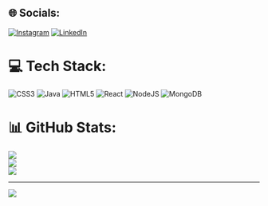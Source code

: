 
## 🌐 Socials:
[![Instagram](https://img.shields.io/badge/Instagram-%23E4405F.svg?logo=Instagram&logoColor=white)](https://instagram.com/imswatantra) [![LinkedIn](https://img.shields.io/badge/LinkedIn-%230077B5.svg?logo=linkedin&logoColor=white)](https://linkedin.com/in/swatantra-yadav-b2685b221) 

# 💻 Tech Stack:
![CSS3](https://img.shields.io/badge/css3-%231572B6.svg?style=for-the-badge&logo=css3&logoColor=white) ![Java](https://img.shields.io/badge/java-%23ED8B00.svg?style=for-the-badge&logo=java&logoColor=white) ![HTML5](https://img.shields.io/badge/html5-%23E34F26.svg?style=for-the-badge&logo=html5&logoColor=white) ![React](https://img.shields.io/badge/react-%2320232a.svg?style=for-the-badge&logo=react&logoColor=%2361DAFB) ![NodeJS](https://img.shields.io/badge/node.js-6DA55F?style=for-the-badge&logo=node.js&logoColor=white) ![MongoDB](https://img.shields.io/badge/MongoDB-%234ea94b.svg?style=for-the-badge&logo=mongodb&logoColor=white)
# 📊 GitHub Stats:
![](https://github-readme-stats.vercel.app/api?username=heyimswatantra&theme=dark&hide_border=false&include_all_commits=false&count_private=false)<br/>
![](https://github-readme-streak-stats.herokuapp.com/?user=heyimswatantra&theme=dark&hide_border=false)<br/>
![](https://github-readme-stats.vercel.app/api/top-langs/?username=heyimswatantra&theme=dark&hide_border=false&include_all_commits=false&count_private=false&layout=compact)

---
[![](https://visitcount.itsvg.in/api?id=heyimswatantra&icon=0&color=0)](https://visitcount.itsvg.in)

<!-- Proudly created with GPRM ( https://gprm.itsvg.in ) -->
